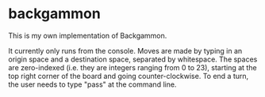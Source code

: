 backgammon
==========

This is my own implementation of Backgammon.

It currently only runs from the console.  Moves are made by typing in an origin space and a destination space,
separated by whitespace.  The spaces are zero-indexed (i.e. they are integers ranging from 0 to 23), starting
at the top right corner of the board and going counter-clockwise.  To end a turn, the user needs to type "pass"
at the command line.
